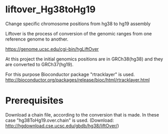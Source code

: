 # liftover_Hg38toHg19
Change specific chromosome positions from hg38 to hg19 assembly

Liftover is the process of conversion of the genomic ranges from one reference genome to another.

https://genome.ucsc.edu/cgi-bin/hgLiftOver

At this project the initial genomics positions are in GRCh38(hg38) and they are converted to GRCh37(hg19).

For this purpose Bioconductor package "rtracklayer" is used. http://bioconductor.org/packages/release/bioc/html/rtracklayer.html

# Prerequisites

Download a chain file, according to the conversion that is made. In these case "hg38ToHg19.over.chain" is used.
(Download: http://hgdownload.cse.ucsc.edu/gbdb/hg38/liftOver/)
